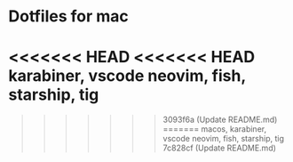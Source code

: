 # Dotfiles for mac
<<<<<<< HEAD
<<<<<<< HEAD
karabiner, vscode neovim, fish, starship, tig
=======
>>>>>>> 3093f6a (Update README.md)
=======
macos, karabiner, vscode neovim, fish, starship, tig
>>>>>>> 7c828cf (Update README.md)
